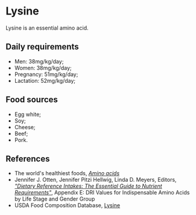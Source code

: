 # Lysine
Lysine is an essential amino acid.

## Daily requirements
- Men: 38mg/kg/day;
- Women: 38mg/kg/day;
- Pregnancy: 51mg/kg/day;
- Lactation: 52mg/kg/day;

## Food sources
- Egg white;
- Soy;
- Cheese;
- Beef;
- Pork.

## References
- The world's healthiest foods, [_Amino acids_](http://www.whfoods.com/genpage.php?tname=nutrient&dbid=129)
- Jennifer J. Otten, Jennifer Pitzi Hellwig, Linda D. Meyers, Editors, [_"Dietary Reference Intakes: The Essential Guide to Nutrient Requirements"_](https://www.amazon.com/Dietary-Reference-Intakes-Essential-Requirements/dp/0309157420), Appendix E: DRI Values for Indispensable Amino Acids by Life Stage and Gender Group
- USDA Food Composition Database, [Lysine](https://ndb.nal.usda.gov/ndb/nutrients/report/nutrientsfrm?max=25&offset=0&totCount=0&nutrient1=505&nutrient2=&nutrient3=&subset=0&sort=c&measureby=g)